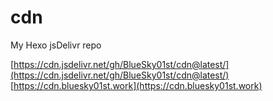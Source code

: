 # cdn
My  Hexo jsDelivr repo


 [https://cdn.jsdelivr.net/gh/BlueSky01st/cdn@latest/](https://cdn.jsdelivr.net/gh/BlueSky01st/cdn@latest/)
 [https://cdn.bluesky01st.work](https://cdn.bluesky01st.work)
